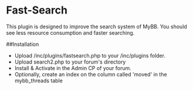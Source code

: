 # Fast-Search

This plugin is designed to improve the search system of MyBB.  You should see less resource consumption and faster searching.

##Installation
- Upload /inc/plugins/fastsearch.php to your /inc/plugins folder.
- Upload search2.php to your forum's directory
- Install & Activate in the Admin CP of your forum.
- Optionally, create an index on the column called 'moved' in the mybb_threads table
